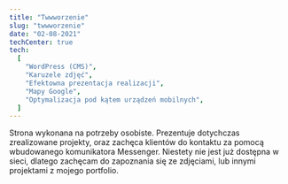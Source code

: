 ```yaml
---
title: "Twwworzenie"
slug: "twwworzenie"
date: "02-08-2021"
techCenter: true
tech:
  [
    "WordPress (CMS)",
    "Karuzele zdjęć",
    "Efektowna prezentacja realizacji",
    "Mapy Google",
    "Optymalizacja pod kątem urządzeń mobilnych",
  ]
---
```


Strona wykonana na potrzeby osobiste. Prezentuje dotychczas zrealizowane projekty, oraz zachęca klientów do kontaktu za pomocą wbudowanego komunikatora Messenger. Niestety nie jest już dostępna w sieci, dlatego zachęcam do zapoznania się ze zdjęciami, lub innymi projektami z mojego portfolio.
